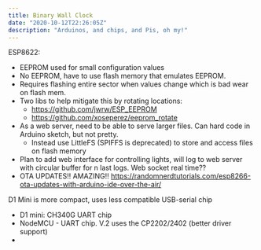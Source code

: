 ```yaml
---
title: Binary Wall Clock
date: "2020-10-12T22:26:05Z"
description: "Arduinos, and chips, and Pis, oh my!"
---
```




ESP8622:
- EEPROM used for small configuration values
- No EEPROM, have to use flash memory that emulates EEPROM.
- Requires flashing entire sector when values change which is bad wear on flash mem.
- Two libs to help mitigate this by rotating locations:
    - https://github.com/jwrw/ESP_EEPROM
    - https://github.com/xoseperez/eeprom_rotate
- As a web server, need to be able to serve larger files. Can hard code in Arduino sketch, but not pretty.
  - Instead use LittleFS (SPIFFS is deprecated) to store and access files on flash memory
- Plan to add web interface for controlling lights, will log to web server with circular buffer for n last logs. Web socket real time??
- OTA UPDATES!! AMAZING!! https://randomnerdtutorials.com/esp8266-ota-updates-with-arduino-ide-over-the-air/

D1 Mini is more compact, uses less compatible USB-serial chip 
- D1 mini: CH340G UART chip
- NodeMCU - UART chip. V.2 uses the CP2202/2402 (better driver support)
- 